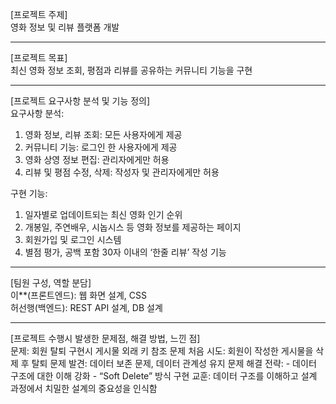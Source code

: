[프로젝트 주제]  
영화 정보 및 리뷰 플랫폼 개발

---
[프로젝트 목표]  
최신 영화 정보 조회, 평점과 리뷰를 공유하는 커뮤니티 기능을 구현

---
[프로젝트 요구사항 분석 및 기능 정의]  
요구사항 분석: 
1. 영화 정보, 리뷰 조회: 모든 사용자에게 제공 
2. 커뮤니티 기능: 로그인 한 사용자에게 제공 
3. 영화 상영 정보 편집: 관리자에게만 허용 
4. 리뷰 및 평점 수정, 삭제: 작성자 및 관리자에게만 허용
   
구현 기능: 
1. 일자별로 업데이트되는 최신 영화 인기 순위 
2. 개봉일, 주연배우, 시놉시스 등 영화 정보를 제공하는 페이지 
3. 회원가입 및 로그인 시스템 
4. 별점 평가, 공백 포함 30자 이내의 ‘한줄 리뷰’ 작성 기능  

---
[팀원 구성, 역할 분담]  
이**(프론트엔드): 웹 화면 설계, CSS  
허선행(백엔드): REST API 설계, DB 설계

---
[프로젝트 수행시 발생한 문제점, 해결 방법, 느낀 점]  
문제: 회원 탈퇴 구현시 게시물 외래 키 참조 문제 
처음 시도: 회원이 작성한 게시물을 삭제 후 탈퇴 
문제 발견: 데이터 보존 문제, 데이터 관계성 유지 문제 
해결 전략: - 데이터 구조에 대한 이해 강화 - “Soft Delete” 방식 구현 
교훈: 데이터 구조를 이해하고 설계 과정에서 치밀한 설계의 중요성을 인식함  
